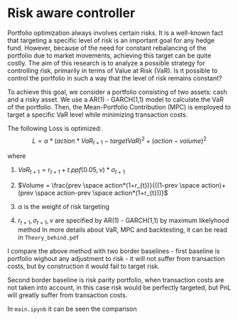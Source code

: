# Risk aware controller
Portfolio optimization always involves certain risks. It is a well-known fact that targeting a specific level of risk is an important goal for any hedge fund. However, because of the need for constant rebalancing of the portfolio due to market movements, achieving this target can be quite costly. The aim of this research is to analyze a possible strategy for controlling risk, primarily in terms of Value at Risk (VaR). Is it possible to control the portfolio in such a way that the level of risk remains constant?

To achieve this goal, we consider a portfolio consisting of two assets: cash and a risky asset. We use a AR(1) - GARCH(1,1) model to calculate the VaR of the portfolio. Then, the Mean-Portfolio Contribution (MPC) is employed to target a specific VaR level while minimizing transaction costs.

The following Loss is optimized:
$$L = \alpha*(action*VaR_{t+1} - target VaR)^2 +(action - volume)^2$$

where 
1) $VaR_{t+1} = r_{t+1} + t.ppf(0.05, \nu)*\sigma_{t+1}$
1) $Volume  = \frac{prev \space action*(1+r_{t})}{((1-prev \space action)+(prev \space action-prev \space action*(1+r_{t}))}$

1) $\alpha$ is the weight of risk targeting

1) $r_{t+1},\sigma_{t+1}, \nu$ are specified by AR(1) - GARCH(1,1) by maximum likelyhood method 
In more details about VaR, MPC and backtesting, it can be read in `Theory_behind.pdf`


I compare the above method with two border baselines - first baseline is portfolio wighout any adjustment to risk - it will not suffer from transaction costs, but by construction it would fail to target risk. 

Second border baseline is risk parity portfolio, when transaction costs are not taken into account, in this case risk would be perfectly targeted, but PnL will greatly suffer from transaction costs.

In `main.ipynb` it can be seen the comparison

